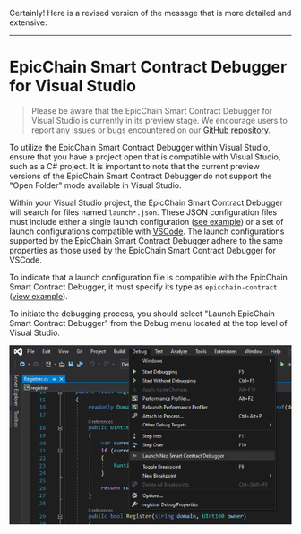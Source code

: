 Certainly! Here is a revised version of the message that is more detailed and extensive:

---

# EpicChain Smart Contract Debugger for Visual Studio

> Please be aware that the EpicChain Smart Contract Debugger for Visual Studio is currently in its preview stage. We encourage users to report any issues or bugs encountered on our [GitHub repository](https://github.com/epicchain-project/epicchain-debugger/issues).

To utilize the EpicChain Smart Contract Debugger within Visual Studio, ensure that you have a project open that is compatible with Visual Studio, such as a C# project. It is important to note that the current preview versions of the EpicChain Smart Contract Debugger do not support the "Open Folder" mode available in Visual Studio.

Within your Visual Studio project, the EpicChain Smart Contract Debugger will search for files named `launch*.json`. These JSON configuration files must include either a single launch configuration ([see example](https://github.com/epicchainlabs/epicchain-debug-wizard)) or a set of launch configurations compatible with [VSCode](https://go.microsoft.com/fwlink/?linkid=830387). The launch configurations supported by the EpicChain Smart Contract Debugger adhere to the same properties as those used by the EpicChain Smart Contract Debugger for VSCode. 

To indicate that a launch configuration file is compatible with the EpicChain Smart Contract Debugger, it must specify its type as `epicchain-contract` ([view example](https://github.com/epicchainlabs/epicchain-debug-wizard/blob/master/.vscode/launch.json#L41)).

To initiate the debugging process, you should select "Launch EpicChain Smart Contract Debugger" from the Debug menu located at the top level of Visual Studio.

![vs debug menu item](images/vs-debug-menu.png)